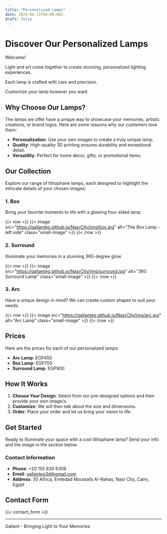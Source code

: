 ```yaml
---
title: "Personalized Lamps"
date: 2024-06-21T00:00:00Z
draft: false
---
```


# Discover Our Personalized Lamps

Welcome!

Light and art come together to create stunning, personalized lighting experiences.

Each lamp is crafted with care and precision.

Customize your lamp however you want.

## Why Choose Our Lamps?

The lamps we offer have a unique way to showcase your memories, artistic creations, or brand logos. Here are some reasons why our customers love them:

- **Personalization**: Use your own images to create a truly unique lamp.
- **Quality**: High-quality 3D printing ensures durability and exceptional detail.
- **Versatility**: Perfect for home decor, gifts, or promotional items.

## Our Collection

Explore our range of lithophane lamps, each designed to highlight the intricate details of your chosen images:

### 1. **Box**

Bring your favorite moments to life with a glowing four-sided lamp.

{{< row >}}
  {{< image src="https://gallanteg.github.io/NasrCity/img/box.jpg" alt="The Box Lamp - left side" class="small-image" >}}
{{< /row >}}

### 2. **Surround**

Illuminate your memories in a stunning 360-degree glow.

{{< row >}}
  {{< image src="https://gallanteg.github.io/NasrCity/img/surround.jpg" alt="360 Surround Lamp" class="small-image" >}}
{{< /row >}}

### 3. **Arc**

Have a unique design in mind? We can create custom shapes to suit your needs.

{{< row >}}
  {{< image src="https://gallanteg.github.io/NasrCity/img/arc.jpg" alt="Arc Lamp" class="small-image" >}}
{{< /row >}}

## Prices

Here are the prices for each of our personalized lamps:

- **Arc Lamp**: EGP450
- **Box Lamp**: EGP700
- **Surround Lamp**: EGP900

## How It Works

1. **Choose Your Design**: Select from our pre-designed options and then provide your own image/s.
2. **Customize**: We will then talk about the size and dimensions.
3. **Order**: Place your order and let us bring your vision to life.

## Get Started

Ready to illuminate your space with a cool lithophane lamp? Send your info and the image in the section below.

### Contact Information

- **Phone**: +20 155 630 6309
- **Email**: [gallanteg3d@gmail.com](mailto:gallanteg3d@gmail.com)
- **Address**: 30 Africa, Emtedad Moustafa Al-Nahas, Nasr City, Cairo, Egypt

## Contact Form

{{< contact_form >}}

---

Gallant - Bringing Light to Your Memories
